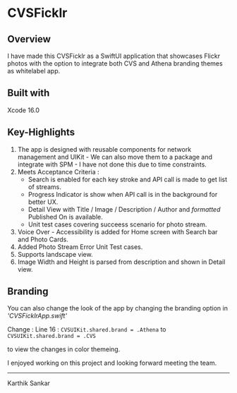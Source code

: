 # CVSFicklr

## Overview
I have made this CVSFicklr as a SwiftUI application that showcases Flickr photos with the option to integrate both CVS and Athena branding themes as whitelabel app. 

## Built with
Xcode 16.0 

## Key-Highlights
1. The app is designed with reusable components for network management and UIKit - We can also move them to a package and integrate with SPM - I have not done this due to time constraints.
2. Meets Acceptance Criteria :
   - Search is enabled for each key stroke and API call is made to get list of streams.
   - Progress Indicator is show when API call is in the background for better UX.
   - Detail View with Title / Image / Description / Author and *formatted* Published On is available.
   - Unit test cases covering succeess scenario for photo stream.
3. Voice Over - Accessibility is added for Home screen with Search bar and Photo Cards.
4. Added Photo Stream Error Unit Test cases.
5. Supports landscape view.
6. Image Width and Height is parsed from description and shown in Detail view.

## Branding
You can also change the look of the app by changing the branding option in *'CVSFicklrApp.swift'* 

Change : Line 16 : `CVSUIKit.shared.brand = .Athena` to `CVSUIKit.shared.brand = .CVS`

to view the changes in color themeing.

I enjoyed working on this project and looking forward meeting the team.

-------------
Karthik Sankar
